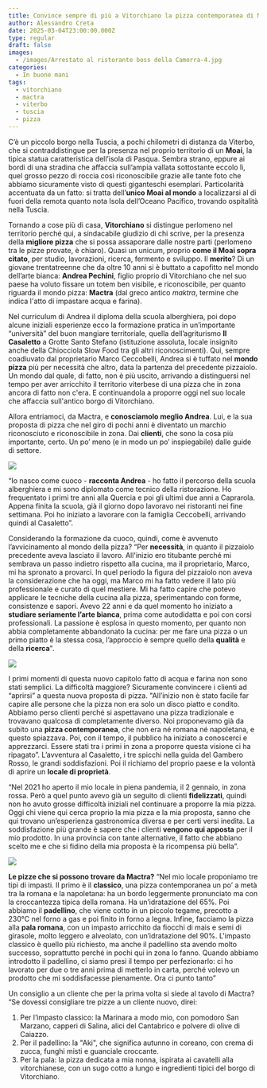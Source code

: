 ```yaml
---
title: Convince sempre di più a Vitorchiano la pizza contemporanea di Mactra
author: Alessandro Creta
date: 2025-03-04T23:00:00.000Z
type: regular
draft: false
images:
  - /images/Arrestato al ristorante boss della Camorra-4.jpg
categories:
  - In buone mani
tags:
  - vitorchiano
  - mactra
  - viterbo
  - tuscia
  - pizza
---
```


C’è un piccolo borgo nella Tuscia, a pochi chilometri di distanza da Viterbo, che si contraddistingue per la presenza nel proprio territorio di un **Moai**, la tipica statua caratteristica dell’isola di Pasqua. Sembra strano, eppure ai bordi di una stradina che affaccia sull’ampia vallata sottostante eccolo lì, quel grosso pezzo di roccia così riconoscibile grazie alle tante foto che abbiamo sicuramente visto di questi giganteschi esemplari. Particolarità accentuata da un fatto: si tratta dell’**unico Moai al mondo** a localizzarsi al di fuori della remota quanto nota Isola dell’Oceano Pacifico, trovando ospitalità nella Tuscia.

Tornando a cose più di casa, **Vitorchiano** si distingue perlomeno nel territorio perché qui, a sindacabile giudizio di chi scrive, per la presenza della **migliore pizza** che si possa assaporare dalle nostre parti (perlomeno tra le pizze provate, è chiaro). Quasi un unicum, proprio **come il Moai sopra citato**, per studio, lavorazioni, ricerca, fermento e sviluppo. Il **merito**? Di un giovane trentatreenne che da oltre 10 anni si è buttato a capofitto nel mondo dell’arte bianca: **Andrea Pechini**, figlio proprio di Vitorchiano che nel suo paese ha voluto fissare un totem ben visibile, e riconoscibile, per quanto riguarda il mondo pizza: **Mactra** (dal greco antico *maktra*, termine che indica l'atto di impastare acqua e farina).

Nel curriculum di Andrea il diploma della scuola alberghiera, poi dopo alcune iniziali esperienze ecco la formazione pratica in un’importante “università” del buon mangiare territoriale, quella dell’agriturismo **Il Casaletto** a Grotte Santo Stefano (istituzione assoluta, locale insignito anche della Chiocciola Slow Food tra gli altri riconoscimenti). Qui, sempre coadiuvato dal proprietario Marco Ceccobelli, Andrea si è tuffato nel **mondo pizza** più per necessità che altro, data la partenza del precedente pizzaiolo. Un mondo dal quale, di fatto, non è più uscito, arrivando a distinguersi nel tempo per aver arricchito il territorio viterbese di una pizza che in zona ancora di fatto non c'era. E continuandola a proporre oggi nel suo locale che affaccia sull'antico borgo di Vitorchiano.

Allora entriamoci, da Mactra, e **conosciamolo meglio Andrea**. Lui, e la sua proposta di pizza che nel giro di pochi anni è diventato un marchio riconosciuto e riconoscibile in zona. Dai **clienti**, che sono la cosa più importante, certo. Un po’ meno (e in modo un po’ inspiegabile) dalle guide di settore.

![](/images/andrea-pechini-mactra-vitorchiano-alessandro-creta.jpg)

“Io nasco come cuoco - **racconta Andrea** - ho fatto il percorso della scuola alberghiera e mi sono diplomato come tecnico della ristorazione. Ho frequentato i primi tre anni alla Quercia e poi gli ultimi due anni a Caprarola. Appena finita la scuola, già il giorno dopo lavoravo nei ristoranti nei fine settimana. Poi ho iniziato a lavorare con la famiglia Ceccobelli, arrivando quindi al Casaletto”.

Considerando la formazione da cuoco, quindi, come è avvenuto l’avvicinamento al mondo della pizza? “Per **necessità**, in quanto il pizzaiolo precedente aveva lasciato il lavoro. All'inizio ero titubante perché mi sembrava un passo indietro rispetto alla cucina, ma il proprietario, Marco, mi ha spronato a provarci. In quel periodo la figura del pizzaiolo non aveva la considerazione che ha oggi, ma Marco mi ha fatto vedere il lato più professionale e curato di quel mestiere. Mi ha fatto capire che potevo applicare le tecniche della cucina alla pizza, sperimentando con forme, consistenze e sapori. Avevo 22 anni e da quel momento ho iniziato a **studiare seriamente l’arte bianca**, prima come autodidatta e poi con corsi professionali. La passione è esplosa in questo momento, per quanto non abbia completamente abbandonato la cucina: per me fare una pizza o un primo piatto è la stessa cosa, l’approccio è sempre quello della **qualità** e della **ricerca**".

![](/images/mactra-pizzeria-pizza-viterbo.jpg)

I primi momenti di questa nuovo capitolo fatto di acqua e farina non sono stati semplici. La difficoltà maggiore? Sicuramente convincere i clienti ad “aprirsi” a questa nuova proposta di pizza. "All’inizio non è stato facile far capire alle persone che la pizza non era solo un disco piatto e condito. Abbiamo perso clienti perché si aspettavano una pizza tradizionale e trovavano qualcosa di completamente diverso. Noi proponevamo già da subito una **pizza contemporanea**, che non era né romana né napoletana, e questo spiazzava. Poi, con il tempo, il pubblico ha iniziato a conoscerci e apprezzarci. Essere stati tra i primi in zona a proporre questa visione ci ha ripagato”. L’avventura al Casaletto, i tre spicchi nella guida del Gambero Rosso, le grandi soddisfazioni. Poi il richiamo del proprio paese e la volontà di aprire un **locale di proprietà**.

“Nel 2021 ho aperto il mio locale in piena pandemia, il 2 gennaio, in zona rossa. Però a quel punto avevo già un seguito di clienti **fidelizzati**, quindi non ho avuto grosse difficoltà iniziali nel continuare a proporre la mia pizza. Oggi chi viene qui cerca proprio la mia pizza e la mia proposta, sanno che qui trovano un’esperienza gastronomica diversa e per certi versi inedita. La soddisfazione più grande è sapere che i clienti **vengono qui apposta** per il mio prodotto. In una provincia con tante alternative, il fatto che abbiano scelto me e che si fidino della mia proposta è la ricompensa più bella”.

![](/images/mactra-sala-pizzeria-vitorchiano.jpg)

**Le pizze che si possono trovare da Mactra?** “Nel mio locale proponiamo tre tipi di impasti. Il primo è il **classico**, una pizza contemporanea un po’ a metà tra la romana e la napoletana: ha un bordo leggermente pronunciato ma con la croccantezza tipica della romana. Ha un’idratazione del 65%. Poi abbiamo il **padellino**, che viene cotto in un piccolo tegame, precotto a 230°C nel forno a gas e poi finito in forno a legna. Infine, facciamo la pizza alla **pala romana**, con un impasto arricchito da fiocchi di mais e semi di girasole, molto leggero e alveolato, con un’idratazione del 90%. L'impasto classico è quello più richiesto, ma anche il padellino sta avendo molto successo, soprattutto perché in pochi qui in zona lo fanno. Quando abbiamo introdotto il padellino, ci siamo presi il tempo per perfezionarlo: ci ho lavorato per due o tre anni prima di metterlo in carta, perché volevo un prodotto che mi soddisfacesse pienamente. Ora ci punto tanto”

Un consiglio a un cliente che per la prima volta si siede al tavolo di Mactra? “Se dovessi consigliare tre pizze a un cliente nuovo, direi:

1. Per l’impasto classico: la Marinara a modo mio, con pomodoro San Marzano, capperi di Salina, alici del Cantabrico e polvere di olive di Caiazzo.
2. Per il padellino: la "Aki", che significa autunno in coreano, con crema di zucca, funghi misti e guanciale croccante.
3. Per la pala: la pizza dedicata a mia nonna, ispirata ai cavatelli alla vitorchianese, con un sugo cotto a lungo e ingredienti tipici del borgo di Vitorchiano.
